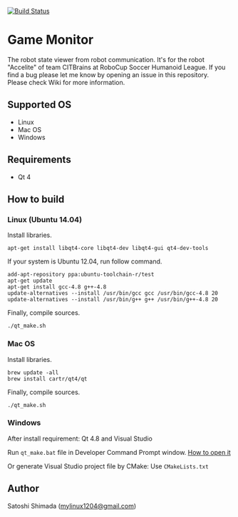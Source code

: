 [![Build Status](https://travis-ci.org/SatoshiShimada/game_monitor.svg?branch=master)](https://travis-ci.org/SatoshiShimada/game_monitor)

# Game Monitor

The robot state viewer from robot communication. It's for the robot "Accelite" of team CITBrains at RoboCup Soccer Humanoid League.
If you find a bug please let me know by opening an issue in this repository.  
Please check Wiki for more information.

## Supported OS

* Linux
* Mac OS
* Windows

## Requirements

* Qt 4

## How to build

### Linux (Ubuntu 14.04)

Install libraries.

```
apt-get install libqt4-core libqt4-dev libqt4-gui qt4-dev-tools
```

If your system is Ubuntu 12.04, run follow command.

```
add-apt-repository ppa:ubuntu-toolchain-r/test
apt-get update
apt-get install gcc-4.8 g++-4.8
update-alternatives --install /usr/bin/gcc gcc /usr/bin/gcc-4.8 20
update-alternatives --install /usr/bin/g++ g++ /usr/bin/g++-4.8 20
```

Finally, compile sources.

```
./qt_make.sh
```

### Mac OS

Install libraries.

```
brew update -all
brew install cartr/qt4/qt
```

Finally, compile sources.

```
./qt_make.sh
```

### Windows

After install requirement: Qt 4.8 and Visual Studio

Run `qt_make.bat` file in Developer Command Prompt window.
[How to open it](https://msdn.microsoft.com/en-us/library/f35ctcxw.aspx "Jump to Microsoft document page")

Or generate Visual Studio project file by CMake:
Use `CMakeLists.txt`

## Author

Satoshi Shimada (mylinux1204@gmail.com)
